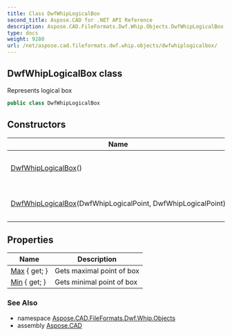 ```yaml
---
title: Class DwfWhipLogicalBox
second_title: Aspose.CAD for .NET API Reference
description: Aspose.CAD.FileFormats.Dwf.Whip.Objects.DwfWhipLogicalBox class. Represents logical box
type: docs
weight: 9280
url: /net/aspose.cad.fileformats.dwf.whip.objects/dwfwhiplogicalbox/
---
```

## DwfWhipLogicalBox class

Represents logical box

```csharp
public class DwfWhipLogicalBox
```

## Constructors

| Name | Description |
| --- | --- |
| [DwfWhipLogicalBox](dwfwhiplogicalbox/#constructor)() | Initializes a new instance of the `DwfWhipLogicalBox` class |
| [DwfWhipLogicalBox](dwfwhiplogicalbox/#constructor_1)(DwfWhipLogicalPoint, DwfWhipLogicalPoint) | Initializes a new instance of the `DwfWhipLogicalBox` class |

## Properties

| Name | Description |
| --- | --- |
| [Max](../../aspose.cad.fileformats.dwf.whip.objects/dwfwhiplogicalbox/max/) { get; } | Gets maximal point of box |
| [Min](../../aspose.cad.fileformats.dwf.whip.objects/dwfwhiplogicalbox/min/) { get; } | Gets minimal point of box |

### See Also

* namespace [Aspose.CAD.FileFormats.Dwf.Whip.Objects](../../aspose.cad.fileformats.dwf.whip.objects/)
* assembly [Aspose.CAD](../../)


